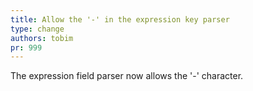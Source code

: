 ```yaml
---
title: Allow the '-' in the expression key parser
type: change
authors: tobim
pr: 999
---
```


The expression field parser now allows the '-' character.
